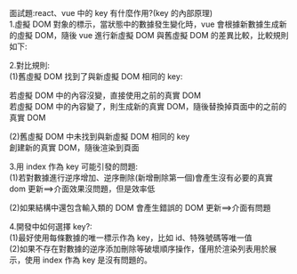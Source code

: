 面試題:react、vue 中的 key 有什麼作用?(key 的內部原理)  
1.虛擬 DOM 對象的標示，當狀態中的數據發生變化時，vue 會根據新數據生成新的虛擬 DOM，隨後 vue 進行新虛擬 DOM 與舊虛擬 DOM 的差異比較，比較規則如下:

2.對比規則:  
(1)舊虛擬 DOM 找到了與新虛擬 DOM 相同的 key:

若虛擬 DOM 中的內容沒變，直接使用之前的真實 DOM  
 若虛擬 DOM 中的內容變了，則生成新的真實 DOM，隨後替換掉頁面中的之前的真實 DOM

(2)舊虛擬 DOM 中未找到與新虛擬 DOM 相同的 key  
創建新的真實 DOM，隨後渲染到頁面

3.用 index 作為 key 可能引發的問題:  
(1)若對數據進行逆序增加、逆序刪除(新增刪除第一個)會產生沒有必要的真實 dom 更新==>介面效果沒問題，但是效率低

(2)如果結構中還包含輸入類的 DOM 會產生錯誤的 DOM 更新==>介面有問題

4.開發中如何選擇 key?:  
(1)最好使用每條數據的唯一標示作為 key，比如 id、特殊號碼等唯一值  
(2)如果不存在對數據的逆序添加刪除等破壞順序操作，僅用於渲染列表用於展示，使用 index 作為 key 是沒有問題的。
